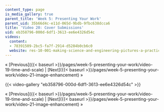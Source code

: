 ```yaml
---
content_type: page
is_media_gallery: true
parent_title: 'Week 5: Presenting Your Work'
parent_uid: 35b66d4c-e11d-065d-9bdb-9fbc638dcca6
title: 'Video 20: Cover Submissions'
uid: eb358796-000d-6df1-3613-ee6e4326d54c
videos:
  content:
  - 78391509-2bc5-fa7f-2914-d5284b0cb6c0
  website: res-10-001-making-science-and-engineering-pictures-a-practical-guide-to-presenting-your-work-spring-2016
---
```


« [Previous]({{< baseurl >}}/pages/week-5-presenting-your-work/video-19-time-and-scale) | [Next]({{< baseurl >}}/pages/week-5-presenting-your-work/video-21-image-enhancement) »

{{< video-gallery "eb358796-000d-6df1-3613-ee6e4326d54c" >}}


« [Previous]({{< baseurl >}}/pages/week-5-presenting-your-work/video-19-time-and-scale) | [Next]({{< baseurl >}}/pages/week-5-presenting-your-work/video-21-image-enhancement) »